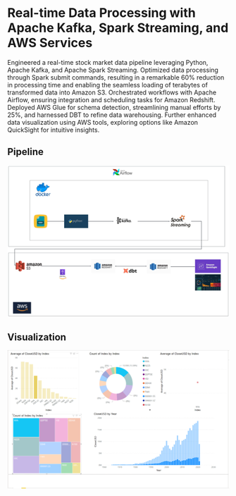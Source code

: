 # Real-time Data Processing with Apache Kafka, Spark Streaming, and AWS Services
Engineered a real-time stock market data pipeline leveraging Python, Apache Kafka, and Apache Spark Streaming. Optimized data processing through Spark submit commands, resulting in a remarkable 60% reduction in processing time and enabling the seamless loading of terabytes of transformed data into Amazon S3. Orchestrated workflows with Apache Airflow, ensuring integration and scheduling tasks for Amazon Redshift. Deployed AWS Glue for schema detection, streamlining manual efforts by 25%, and harnessed DBT to refine data warehousing. Further enhanced data visualization using AWS tools, exploring options like Amazon QuickSight for intuitive insights.

## Pipeline
![Pipeline Diagram](https://github.com/Pranavadhav/Adhav_Pranav_001519666/blob/main/Real%20Time%20Data%20Processing/Etl%20Diagram.jpeg)

## Visualization
![Visualizations](https://github.com/Pranavadhav/Adhav_Pranav_001519666/blob/main/Real%20Time%20Data%20Processing/Screenshot%20(393).png)
